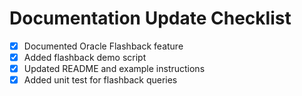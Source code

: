# Documentation Update Checklist

- [x] Documented Oracle Flashback feature
- [x] Added flashback demo script
- [x] Updated README and example instructions
- [x] Added unit test for flashback queries
